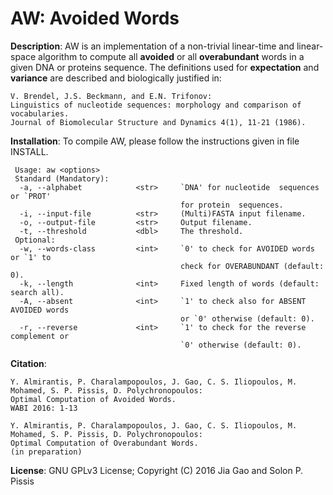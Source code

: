 AW: Avoided Words
===

<b>Description</b>: AW is an implementation of a non-trivial linear-time and linear-space algorithm to compute all <b>avoided</b> or all <b>overabundant</b> words in a given DNA or proteins sequence. The definitions used for <b>expectation</b> and <b>variance</b> are described and biologically justified in: 

```
V. Brendel, J.S. Beckmann, and E.N. Trifonov: 
Linguistics of nucleotide sequences: morphology and comparison of vocabularies.
Journal of Biomolecular Structure and Dynamics 4(1), 11-21 (1986).
```

<b>Installation</b>: To compile AW, please follow the instructions given in file INSTALL.

```
 Usage: aw <options>
 Standard (Mandatory):
  -a, --alphabet            <str>     `DNA' for nucleotide  sequences or `PROT'
                                      for protein  sequences. 
  -i, --input-file          <str>     (Multi)FASTA input filename.
  -o, --output-file         <str>     Output filename.
  -t, --threshold           <dbl>     The threshold.
 Optional:
  -w, --words-class         <int>     `0' to check for AVOIDED words or `1' to
                                      check for OVERABUNDANT (default: 0).
  -k, --length              <int>     Fixed length of words (default: search all).
  -A, --absent              <int>     `1' to check also for ABSENT AVOIDED words
                                      or `0' otherwise (default: 0).
  -r, --reverse             <int>     `1' to check for the reverse complement or
                                      `0' otherwise (default: 0).
```

<b>Citation</b>:

```
Y. Almirantis, P. Charalampopoulos, J. Gao, C. S. Iliopoulos, M. Mohamed, S. P. Pissis, D. Polychronopoulos: 
Optimal Computation of Avoided Words. 
WABI 2016: 1-13

Y. Almirantis, P. Charalampopoulos, J. Gao, C. S. Iliopoulos, M. Mohamed, S. P. Pissis, D. Polychronopoulos: 
Optimal Computation of Overabundant Words. 
(in preparation)
```
<b>License</b>: GNU GPLv3 License; Copyright (C) 2016 Jia Gao and Solon P. Pissis
